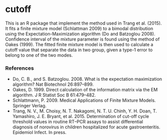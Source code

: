 # cutoff

This is an R package that implement the method used in Trang et al. (2015). It fits a finite mixture model (Schlattman 2009) to a
bimodal distribution using the Expectation-Maximization algorithm (Do and Batzoglou 2008). Confidence interval of the mixture
parameter is found using the method of Oakes (1999). The fitted finite mixture model is then used to calculate a cutoff value that
separate the data in two group, given a type-1 error to belong to one of the two modes.

### References
* Do, C. B., and S. Batzoglou. 2008. What is the expectation maximization algorithm? Nat Biotechnol 26:897–899.  
* Oakes, D. 1999. Direct calculation of the information matrix via the EM algorithm. J R Statist Soc B 61:479–482.  
* Schlattmann, P. 2009. Medical Applications of Finite Mixture Models. Springer Verlag.  
* Trang, N. V., M. Choisy, N. T. Nakagomi, N. T. U. Chinh, Y. H. Doan, T. Yamashiro, J. E. Bryant, et al. 2015. Determination of
cut-off cycle threshold values in routine RT–PCR assays to assist differential diagnosis of norovirus in children hospitalized
for acute gastroenteritis. Epidemiol Infect. In press.

